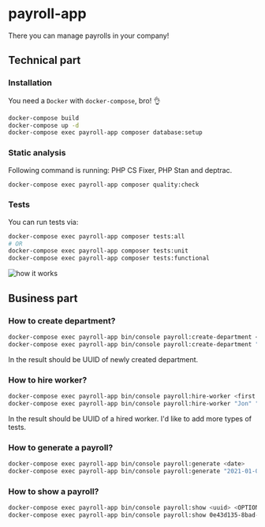 # payroll-app
There you can manage payrolls in your company!


## Technical part
### Installation
You need a `Docker` with `docker-compose`, bro! 👌
```bash
docker-compose build
docker-compose up -d
docker-compose exec payroll-app composer database:setup
```

### Static analysis
Following command is running: PHP CS Fixer, PHP Stan and deptrac.
```bash
docker-compose exec payroll-app composer quality:check
```

### Tests
You can run tests via:
```bash
docker-compose exec payroll-app composer tests:all
# OR
docker-compose exec payroll-app composer tests:unit
docker-compose exec payroll-app composer tests:functional
```

![how it works](https://i.imgur.com/pchWlHM.png)


## Business part
### How to create department?
```bash
docker-compose exec payroll-app bin/console payroll:create-department <name> <bonus type> <bonus value>
docker-compose exec payroll-app bin/console payroll:create-department "Human Resources" "yearly" 500
```
In the result should be UUID of newly created department.

### How to hire worker?
```bash
docker-compose exec payroll-app bin/console payroll:hire-worker <first name> <last name> <department uuid> <salary>
docker-compose exec payroll-app bin/console payroll:hire-worker "Jon" "Snow" "91587124-1ed0-4550-af23-a7fe18acf2d3" "5000"
```
In the result should be UUID of a hired worker.
I'd like to add more types of tests.

### How to generate a payroll?
```bash
docker-compose exec payroll-app bin/console payroll:generate <date>
docker-compose exec payroll-app bin/console payroll:generate "2021-01-01"
```

### How to show a payroll?
```bash
docker-compose exec payroll-app bin/console payroll:show <uuid> <OPTION --sort-field> <OPTION --sort-direction> <OPTION --filter-field> <OPTION --filter-value>
docker-compose exec payroll-app bin/console payroll:show 0e43d135-8bad-48d1-9e72-b6025d1c6774 --sort-field=total_salary --sort-direction=asc --filter-field=department_name --filter-value="Human Resources"
```
